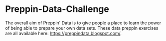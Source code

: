 # Preppin-Data-Challenge
The overall aim of Preppin' Data is to give people a place to learn the power of being able to prepare your own data sets. These data preppin exercises are all available here: https://preppindata.blogspot.com/.
